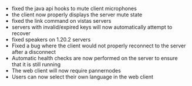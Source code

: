 - fixed the java api hooks to mute client microphones
- the client now properly displays the server mute state
- fixed the link command on vistas servers
- servers with invalid/expired keys will now automatically attempt to recover
- fixed speakers on 1.20.2 servers
- Fixed a bug where the client would not properly reconnect to the server after a disconnect
- Automatic health checks are now performed on the server to ensure that it is still running
- The web client will now require pannernodes
- Users can now select their own language in the web client
